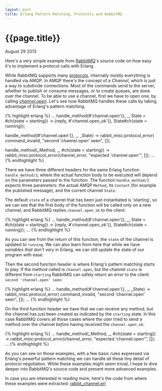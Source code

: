 ```yaml
---
layout: post
title: Erlang Pattern Matching, Protocols and RabbitMQ
---
```


# {{page.title}} #

<span class="meta">August 29 2013</span>

Here's a very simple example from [RabbitMQ](https://www.rabbitmq.com)'s source code on how easy it's to implement a protocol calls with Erlang.

While RabbitMQ supports many [protocols](http://www.rabbitmq.com/protocols.html), internally mostly everything is handled via AMQP. In AMQP there's the concept of a _Channel_, which is just a way to subdivide connections. Most of the commands send to the server, whether to publish or consume messages, or to create queues, are done over the channel. To be able to use a channel, first we have to open one, by calling _[channel.open](https://www.rabbitmq.com/amqp-0-9-1-quickref.html#channel.open)_. Let's see how RabbitMQ handles these calls by taking advantage of Erlang's pattern matching.

{% highlight erlang %}
...
handle_method(#'channel.open'{}, _, State = #ch{state = starting}) ->
    {reply, #'channel.open_ok'{}, State#ch{state = running}};

handle_method(#'channel.open'{}, _, _State) ->
    rabbit_misc:protocol_error(
      command_invalid, "second 'channel.open' seen", []);

handle_method(_Method, _, #ch{state = starting}) ->
    rabbit_misc:protocol_error(channel_error, "expected 'channel.open'", []);
...
{% endhighlight %}


There we have three different headers for the same Erlang function `handle_method/3`, where the actual function body to be executed will depend on the parameters passed to the function. The function `handle_method/3` expects three parameters: the actual AMQP `Method`, its `Content` (for example the published message), and the current channel `State`.

The default `state` of a channel that has been just instantiated is 'starting', so we can see that the first body of the function will be called only on a new channel, and RabbitMQ replies `channel.open_ok` to the client:

{% highlight erlang %}
...
handle_method(#'channel.open'{}, _, State = #ch{state = starting}) ->
    {reply, #'channel.open_ok'{}, State#ch{state = running}};
...
{% endhighlight %}

As you can see from the return of this function, the `state` of the channel is updated to `running`. We can also learn from here that while we have _variables that don't vary_ in Erlang, we can still update the state of our program with ease.

Then the second function header is where Erlang's pattern matching starts to play. If the method called is `channel.open`, but the channel `state` is different from `starting` RabbitMQ can safely return an error to the client: `second 'channel.open' seen`:

{% highlight erlang %}
...
handle_method(#'channel.open'{}, _, _State) ->
    rabbit_misc:protocol_error(
      command_invalid, "second 'channel.open' seen", []);
...
{% endhighlight %}

On the third function header we have that we can receive any method, but the channel has just been created as indicated by the `starting` state. In this case RabbitMQ covers all those cases where the user tried to send a method over the channel _before_ having received the `channel.open_ok`:

{% highlight erlang %}
...
handle_method(_Method, _, #ch{state = starting}) ->
    rabbit_misc:protocol_error(channel_error, "expected 'channel.open'", []);
...
{% endhighlight %}

As you can see on those examples, with a few basic rules expressed via Erlang's powerful pattern matching we can handle all these tiny detail of protocol negotiation. While these examples might seem trivial, I hope to dive deeper into RabbitMQ's source code and present more advanced examples.

In case you are interested in reading more, here's the code from where these examples were extracted: [rabbit_channel.erl](https://github.com/rabbitmq/rabbitmq-server/blob/master/src/rabbit_channel.erl#L593)